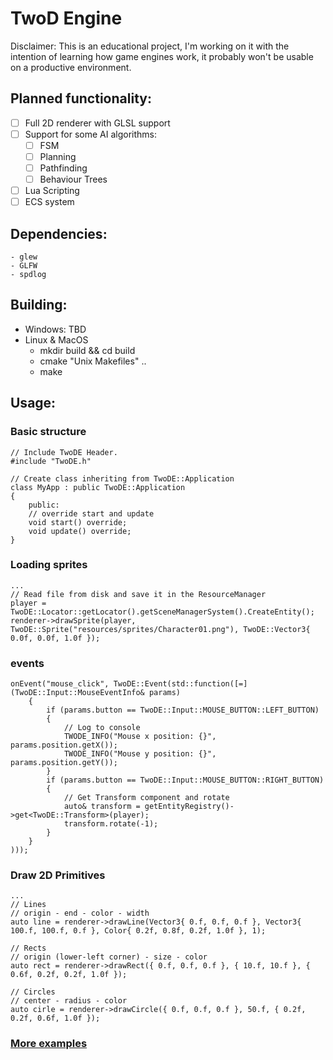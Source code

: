 # TwoD Engine

Disclaimer: This is an educational project, I'm working on it with the intention of learning how game engines work,
it probably won't be usable on a productive environment.

## Planned functionality:
- [ ] Full 2D renderer with GLSL support
- [ ] Support for some AI algorithms:
	- [ ] FSM
	- [ ] Planning
	- [ ] Pathfinding
	- [ ] Behaviour Trees
- [ ] Lua Scripting
- [ ] ECS system

## Dependencies:
	- glew
	- GLFW
	- spdlog

## Building:
- Windows:
	TBD
- Linux & MacOS
	- mkdir build && cd build
	- cmake "Unix Makefiles" ..
	- make
## Usage:

### Basic structure
```
// Include TwoDE Header.
#include "TwoDE.h"

// Create class inheriting from TwoDE::Application
class MyApp : public TwoDE::Application
{
	public:
	// override start and update
	void start() override;
	void update() override;
}

```

### Loading sprites
```
...
// Read file from disk and save it in the ResourceManager
player = TwoDE::Locator::getLocator().getSceneManagerSystem().CreateEntity();
renderer->drawSprite(player, TwoDE::Sprite("resources/sprites/Character01.png"), TwoDE::Vector3{ 0.0f, 0.0f, 1.0f });
```

### events
```
onEvent("mouse_click", TwoDE::Event(std::function([=](TwoDE::Input::MouseEventInfo& params)
	{
		if (params.button == TwoDE::Input::MOUSE_BUTTON::LEFT_BUTTON)
		{
			// Log to console
			TWODE_INFO("Mouse x position: {}", params.position.getX());
			TWODE_INFO("Mouse y position: {}", params.position.getY());
		}
		if (params.button == TwoDE::Input::MOUSE_BUTTON::RIGHT_BUTTON)
		{
			// Get Transform component and rotate
			auto& transform = getEntityRegistry()->get<TwoDE::Transform>(player);
			transform.rotate(-1);
		}
	}
)));
```

### Draw 2D Primitives
```
...
// Lines
// origin - end - color - width
auto line = renderer->drawLine(Vector3{ 0.f, 0.f, 0.f }, Vector3{ 100.f, 100.f, 0.f }, Color{ 0.2f, 0.8f, 0.2f, 1.0f }, 1);

// Rects
// origin (lower-left corner) - size - color
auto rect = renderer->drawRect({ 0.f, 0.f, 0.f }, { 10.f, 10.f }, { 0.6f, 0.2f, 0.2f, 1.0f });

// Circles
// center - radius - color
auto cirle = renderer->drawCircle({ 0.f, 0.f, 0.f }, 50.f, { 0.2f, 0.2f, 0.6f, 1.0f });
```

### [More examples](../master/tests)
